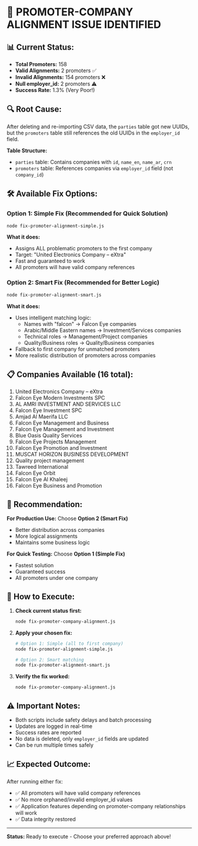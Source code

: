 # 🚨 PROMOTER-COMPANY ALIGNMENT ISSUE IDENTIFIED

## 📊 **Current Status:**
- **Total Promoters:** 158
- **Valid Alignments:** 2 promoters ✅
- **Invalid Alignments:** 154 promoters ❌
- **Null employer_id:** 2 promoters ⚠️
- **Success Rate:** 1.3% (Very Poor!)

## 🔍 **Root Cause:**
After deleting and re-importing CSV data, the `parties` table got new UUIDs, but the `promoters` table still references the old UUIDs in the `employer_id` field.

**Table Structure:**
- `parties` table: Contains companies with `id`, `name_en`, `name_ar`, `crn`
- `promoters` table: References companies via `employer_id` field (not `company_id`)

## 🛠️ **Available Fix Options:**

### Option 1: Simple Fix (Recommended for Quick Solution)
```bash
node fix-promoter-alignment-simple.js
```
**What it does:**
- Assigns ALL problematic promoters to the first company
- Target: "United Electronics Company – eXtra"
- Fast and guaranteed to work
- All promoters will have valid company references

### Option 2: Smart Fix (Recommended for Better Logic)
```bash
node fix-promoter-alignment-smart.js
```
**What it does:**
- Uses intelligent matching logic:
  - Names with "falcon" → Falcon Eye companies
  - Arabic/Middle Eastern names → Investment/Services companies
  - Technical roles → Management/Project companies
  - Quality/Business roles → Quality/Business companies
- Fallback to first company for unmatched promoters
- More realistic distribution of promoters across companies

## 📋 **Companies Available (16 total):**
1. United Electronics Company – eXtra
2. Falcon Eye Modern Investments SPC
3. AL AMRI INVESTMENT AND SERVICES LLC
4. Falcon Eye Investment SPC
5. Amjad Al Maerifa LLC
6. Falcon Eye Management and Business
7. Falcon Eye Management and Investment
8. Blue Oasis Quality Services
9. Falcon Eye Projects Management
10. Falcon Eye Promotion and Investment
11. MUSCAT HORIZON BUSINESS DEVELOPMENT
12. Quality project management
13. Tawreed International
14. Falcon Eye Orbit
15. Falcon Eye Al Khaleej
16. Falcon Eye Business and Promotion

## 🎯 **Recommendation:**

**For Production Use:** Choose **Option 2 (Smart Fix)**
- Better distribution across companies
- More logical assignments
- Maintains some business logic

**For Quick Testing:** Choose **Option 1 (Simple Fix)**
- Fastest solution
- Guaranteed success
- All promoters under one company

## 🚀 **How to Execute:**

1. **Check current status first:**
   ```bash
   node fix-promoter-company-alignment.js
   ```

2. **Apply your chosen fix:**
   ```bash
   # Option 1: Simple (all to first company)
   node fix-promoter-alignment-simple.js
   
   # Option 2: Smart matching
   node fix-promoter-alignment-smart.js
   ```

3. **Verify the fix worked:**
   ```bash
   node fix-promoter-company-alignment.js
   ```

## ⚠️ **Important Notes:**
- Both scripts include safety delays and batch processing
- Updates are logged in real-time
- Success rates are reported
- No data is deleted, only `employer_id` fields are updated
- Can be run multiple times safely

## 📈 **Expected Outcome:**
After running either fix:
- ✅ All promoters will have valid company references
- ✅ No more orphaned/invalid employer_id values
- ✅ Application features depending on promoter-company relationships will work
- ✅ Data integrity restored

---
**Status:** Ready to execute - Choose your preferred approach above!
